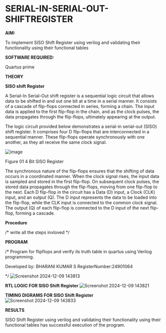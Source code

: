 # SERIAL-IN-SERIAL-OUT-SHIFTREGISTER

**AIM:**

To implement  SISO Shift Register using verilog and validating their functionality using their functional tables

**SOFTWARE REQUIRED:**

Quartus prime

**THEORY**

**SISO shift Register**

A Serial-In Serial-Out shift register is a sequential logic circuit that allows data to be shifted in and out one bit at a time in a serial manner. It consists of a cascade of flip-flops connected in series, forming a chain. The input data is applied to the first flip-flop in the chain, and as the clock pulses, the data propagates through the flip-flops, ultimately appearing at the output.

The logic circuit provided below demonstrates a serial-in serial-out (SISO) shift register. It comprises four D flip-flops that are interconnected in a sequential manner. These flip-flops operate synchronously with one another, as they all receive the same clock signal.

![image](https://github.com/naavaneetha/SERIAL-IN-SERIAL-OUT-SHIFTREGISTER/assets/154305477/e81c4072-37f9-46c6-8145-566764b74c3a)

Figure 01 4 Bit SISO Register

The synchronous nature of the flip-flops ensures that the shifting of data occurs in a coordinated manner. When the clock signal rises, the input data is sampled and stored in the first flip-flop. On subsequent clock pulses, the stored data propagates through the flip-flops, moving from one flip-flop to the next.
Each D flip-flop in the circuit has a Data (D) input, a Clock (CLK) input, and an output (Q). The D input represents the data to be loaded into the flip-flop, while the CLK input is connected to the common clock signal. The output (Q) of each flip-flop is connected to the D input of the next flip-flop, forming a cascade.

**Procedure**

/* write all the steps invloved */

**PROGRAM**

/* Program for flipflops and verify its truth table in quartus using Verilog programming.

Developed by: BHARANI KUMAR S  RegisterNumber:24901064

*/
![Screenshot 2024-12-09 143813](https://github.com/user-attachments/assets/81601a92-fe86-49b3-b809-0beb5bb6ef7b)


**RTL LOGIC FOR SISO Shift Register**
![Screenshot 2024-12-09 143821](https://github.com/user-attachments/assets/e118159f-7e70-45fb-a2c0-8c91192b9422)


**TIMING DIGRAMS FOR SISO Shift Register**
![Screenshot 2024-12-09 143833](https://github.com/user-attachments/assets/b2b85231-90a0-4055-a047-2bcfbb7f90db)

**RESULTS**

SISO Shift Register using verilog and validating their functionality using their functional tables has successful execution of the program.
